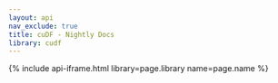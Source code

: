 ```yaml
---
layout: api
nav_exclude: true
title: cuDF - Nightly Docs
library: cudf
---
```


{% include api-iframe.html library=page.library name=page.name %}